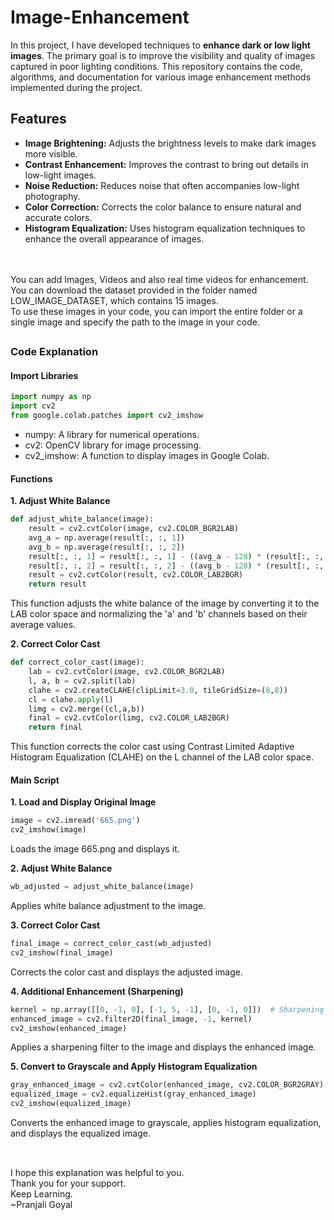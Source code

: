 # **Image-Enhancement**

In this project, I have developed techniques to **enhance dark or low light images**. The primary goal is to improve the visibility and quality of images captured in poor lighting conditions. This repository contains the code, algorithms, and documentation for various image enhancement methods implemented during the project.

## **Features**
- **Image Brightening:** Adjusts the brightness levels to make dark images more visible.
- **Contrast Enhancement:** Improves the contrast to bring out details in low-light images.
- **Noise Reduction:** Reduces noise that often accompanies low-light photography.
- **Color Correction:** Corrects the color balance to ensure natural and accurate colors.
- **Histogram Equalization:** Uses histogram equalization techniques to enhance the overall appearance of images.

<br>
</br>
You can add Images, Videos and also real time videos for enhancement.
<br>
You can download the dataset provided in the folder named LOW_IMAGE_DATASET, which contains 15 images.</br>
To use these images in your code, you can import the entire folder or a single image and specify the path to the image in your code.

##
##


### Code Explanation

#### Import Libraries

```python
import numpy as np
import cv2
from google.colab.patches import cv2_imshow
```

- numpy: A library for numerical operations.
- cv2: OpenCV library for image processing.
- cv2_imshow: A function to display images in Google Colab.

#### Functions
**1. Adjust White Balance**

```python
def adjust_white_balance(image):
    result = cv2.cvtColor(image, cv2.COLOR_BGR2LAB)
    avg_a = np.average(result[:, :, 1])
    avg_b = np.average(result[:, :, 2])
    result[:, :, 1] = result[:, :, 1] - ((avg_a - 128) * (result[:, :, 0] / 255.0) * 1.1)
    result[:, :, 2] = result[:, :, 2] - ((avg_b - 128) * (result[:, :, 0] / 255.0) * 1.1)
    result = cv2.cvtColor(result, cv2.COLOR_LAB2BGR)
    return result
```
This function adjusts the white balance of the image by converting it to the LAB color space and normalizing the 'a' and 'b' channels based on their average values.

**2. Correct Color Cast**

```python
def correct_color_cast(image):
    lab = cv2.cvtColor(image, cv2.COLOR_BGR2LAB)
    l, a, b = cv2.split(lab)
    clahe = cv2.createCLAHE(clipLimit=3.0, tileGridSize=(8,8))
    cl = clahe.apply(l)
    limg = cv2.merge((cl,a,b))
    final = cv2.cvtColor(limg, cv2.COLOR_LAB2BGR)
    return final
```
This function corrects the color cast using Contrast Limited Adaptive Histogram Equalization (CLAHE) on the L channel of the LAB color space.


#### Main Script
**1. Load and Display Original Image**
```python
image = cv2.imread('665.png')
cv2_imshow(image)
```
Loads the image 665.png and displays it.


**2. Adjust White Balance**
```python
wb_adjusted = adjust_white_balance(image)
```
Applies white balance adjustment to the image.


**3. Correct Color Cast**
```python
final_image = correct_color_cast(wb_adjusted)
cv2_imshow(final_image)
```
Corrects the color cast and displays the adjusted image.


**4. Additional Enhancement (Sharpening)**
```python
kernel = np.array([[0, -1, 0], [-1, 5, -1], [0, -1, 0]])  # Sharpening kernel
enhanced_image = cv2.filter2D(final_image, -1, kernel)
cv2_imshow(enhanced_image)
```
Applies a sharpening filter to the image and displays the enhanced image.


**5. Convert to Grayscale and Apply Histogram Equalization**
```python
gray_enhanced_image = cv2.cvtColor(enhanced_image, cv2.COLOR_BGR2GRAY)
equalized_image = cv2.equalizeHist(gray_enhanced_image)
cv2_imshow(equalized_image)
```
Converts the enhanced image to grayscale, applies histogram equalization, and displays the equalized image.

##
<br>I hope this explanation was helpful to you.</br>
Thank you for your support.</br>
Keep Learning.</br>
~Pranjali Goyal</br>


